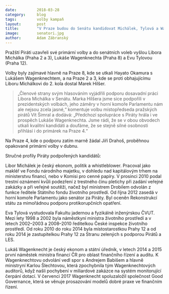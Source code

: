 ```yaml
---
date:         2018-03-28
category:     blog
tags:         volby kampaň
layout:       post
title:        "V Praze budou do Senátu kandidovat Michálek, Tylová a Wagenknecht" 
image:        senatori.jpg
author:       Adam Zábranský
---
```


Pražští Piráti uzavřeli své primární volby a do senátních voleb vyšlou Libora Michálka (Praha 2 a 3), Lukáše Wagenknechta (Praha 8) a Evu Tylovou (Praha 12). 

Volby byly zajímavé hlavně na Praze 8, kde se utkali Hayato Okamura s Lukášem Wagenknechtem, a na Praze 2 a 3, kde se proti obhajujícímu Liboru Michálkovi do 2. kola dostal Marek Hilšer.

> „Členové strany svým hlasováním vyjádřili podporu dosavadní práci Libora Michálka v Senátu. Marka Hilšera jsme sice podpořili v prezidentských volbách, jeho záměry v horní komoře Parlamentu nám ale nejsou zcela jasné,“ komentuje volbu místopředseda pražských pirátů Vít Šimral a dodává: „Předchozí spolupráce s Piráty hrála i ve prospěch Lukáše Wagenknechta. Jsme rádi, že se v obou obvodech utkali kvalitní kandidáti a doufáme, že se stejně silné osobnosti přihlásí i do primárek na Praze 4.“

Na Praze 4, kde o podporu zatím marně žádal Jiří Drahoš, proběhnou opakované primární volby v dubnu.

Stručné profily Piráty podpořených kandidátů:

Libor Michálek je český ekonom, politik a whistleblower. Pracoval jako makléř ve Fondu národního majetku, v dohledu nad kapitálovým trhem na ministerstvu financí, nebo v Komisi pro cenné papíry. V prosinci 2010 podal trestní oznámení kvůli podezření z trestného činu pletichy při zadání veřejné zakázky a při veřejné soutěži, načež byl ministrem Drobilem odvolán z funkce ředitele Státního fondu životního prostředí. Od října 2012 zasedá v horní komoře Parlamentu jako senátor za Piráty. Byl oceněn Rekonstrukcí státu za mimořádnou podporu protikorupčních opatření.

Eva Tylová vystudovala Fakultu jadernou a fyzikálně inženýrskou ČVUT. Mezi lety 1998 a 2002 byla náměstkyní ministra životního prostředí a v letech 2002–2003 a 2008–2010 ředitelkou České inspekce životního prostředí. Od roku 2010 do roku 2014 byla místostarostkou Prahy 12 a od roku 2014 je zastupitelkou Prahy 12 za Stranu zelených s podporou Pirátů a LES. 

Lukáš Wagenknecht je český ekonom a státní úředník, v letech 2014 a 2015 první náměstek ministra financí ČR pro oblast finančního řízení a auditu. K Wagenknechtovu odvolání vedl spor s Andrejem Babišem a hlavně ministryní Karlou Šlechtovou, která zpochybnila tým Wagenknechtových auditorů, když našli pochybení v miliardové zakázce na systém monitorující čerpání dotací. V červenci 2017 Wagenknecht spoluzaložil společnost Good Governance, která se věnuje prosazování modelů dobré praxe ve finančním řízení.

